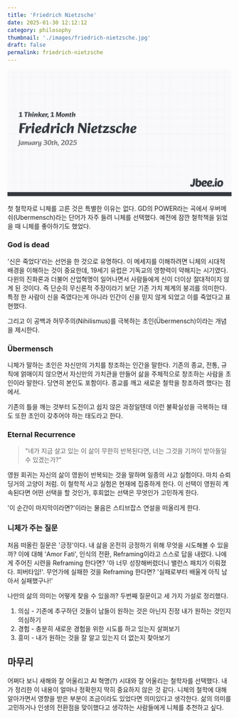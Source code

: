 ```yaml
---
title: 'Friedrich Nietzsche'
date: 2025-01-30 12:12:12
category: philosophy
thumbnail: './images/friedrich-nietzsche.jpg'
draft: false
permalink: friedrich-nietzsche
---
```


![](./images/friedrich-nietzsche.jpg)

첫 철학자로 니체를 고른 것은 특별한 이유는 없다. GD의 POWER라는 곡에서 우버메쉬(Ubermensch)라는 단어가 자주 들려 니체를 선택했다. 예전에 잠깐 철학책을 읽었을 때 니체를 좋아하기도 했었다.

### God is dead
'신은 죽었다'라는 선언을 한 것으로 유명하다. 이 메세지를 이해하려면 니체의 시대적 배경을 이해하는 것이 중요한데, 19세기 유럽은 기독교의 영향력이 약해지는 시기였다. 다윈의 진화론과 더불어 산업혁명이 일어나면서 사람들에게 신이 더이상 절대적이지 않게 된 것이다. 즉 단순히 무신론적 주장이라기 보단 기존 가치 체계의 붕괴를 의미한다. 특정 한 사람이 신을 죽였다는게 아니라 인간이 신을 믿지 않게 되었고 이를 죽었다고 표현했다.

그리고 이 공백과 허무주의(Nihilismus)를 극복하는 초인(Übermensch)이라는 개념을 제시한다.

### Übermensch
니체가 말하는 초인은 자신만의 가치를 창조하는 인간을 말한다. 기존의 종교, 전통, 규칙에 얽매이지 않으면서 자신만의 가치관을 만들어 삶을 주체적으로 창조하는 사람을 초인이라 말한다. 당연히 본인도 포함이다. 종교를 깨고 새로운 철학을 창조하려 했다는 점에서.

기존의 틀을 깨는 것부터 도전이고 쉽지 않은 과정일텐데 이런 불확실성을 극복하는 태도 또한 초인이 갖추어야 하는 태도라고 한다.

### Eternal Recurrence

> "네가 지금 살고 있는 이 삶이 무한히 반복된다면, 너는 그것을 기꺼이 받아들일 수 있겠는가?"

영원 회귀는 자신의 삶이 영원이 반복되는 것을 말하며 일종의 사고 실험이다. 마치 슈뢰딩거의 고양이 처럼. 이 철학적 사고 실험은 현재에 집중하게 한다. 이 선택이 영원히 계속된다면 어떤 선택을 할 것인가, 후회없는 선택은 무엇인가 고민하게 한다.

'이 순간이 마지막이라면?'이라는 물음은 스티브잡스 연설을 떠올리게 한다.

### 니체가 주는 질문
처음 떠올린 질문은 '긍정'이다. 내 삶을 온전히 긍정하기 위해 무엇을 시도해볼 수 있을까? 이에 대해 'Amor Fati',  인식의 전환, Reframing이라고 스스로 답을 내렸다. 나에게 주어진 시련을 Reframing 한다면? '아 너무 성장해버렸더니 밸런스 패치가 이뤄졌다. 피버타임!'. 무언가에 실패한 것을 Reframing 한다면? '실패로부터 배울게 아직 남아서 실패했구나!'

나만의 삶의 의미는 어떻게 찾을 수 있을까? 두번째 질문이고 세 가지 가설로 정리했다.
1. 의심 - 기존에 추구하던 것들이 남들이 원하는 것은 아닌지 진정 내가 원하는 것인지 의심하기
2. 경험 - 충분히 새로운 경험을 위한 시도를 하고 있는지 살펴보기
3. 흥미 - 내가 원하는 것을 잘 알고 있는지 더 없는지 찾아보기

## 마무리
어쩌다 보니 새해와 잘 어울리고 AI 혁명(?) 시대와 잘 어울리는 철학자를 선택했다. 내가 정리한 이 내용이 얼마나 정확한지 딱히 중요하지 않은 것 같다. 니체의 철학에 대해 알아가면서 영향을 받은 부분이 조금이라도 있었다면 의미있다고 생각한다. 삶의 의미를 고민하거나 인생의 전환점을 맞이했다고 생각하는 사람들에게 니체를 추천하고 싶다.
